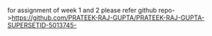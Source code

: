for assignment of week 1 and 2 please refer github repo->https://github.com/PRATEEK-RAJ-GUPTA/PRATEEK-RAJ-GUPTA-SUPERSETID-5013745-

